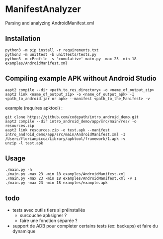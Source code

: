 # ManifestAnalyzer
Parsing and analyzing AndroidManifest.xml


## Installation

```
python3 -m pip install -r requirements.txt
python3 -m unittest -b unitTests/tests.py
python3 -m cProfile -s 'cumulative' main.py -max 23 -min 18 examples/AndroidManifest.xml
```

## Compiling example APK without Android Studio
```
aapt2 compile --dir <path_to_res_directory> -o <name_of_output_zip>
aapt2 link <name_of_output_zip> -o <name_of_output_apk> -I <path_to_android.jar or apk> --manifest <path_to_the_Manifest> -v
```

example (requires apktool) : 

```
git clone https://github.com/codepath/intro_android_demo.git
aapt2 compile --dir intro_android_demo/app/src/main/res/ -o resources.zip
aapt2 link resources.zip -o test.apk --manifest intro_android_demo/app/src/main/AndroidManifest.xml -I /Users/florianpicca/Library/apktool/framework/1.apk -v
unzip -l test.apk
```

## Usage

```
./main.py -h
./main.py -max 23 -min 18 examples/AndroidManifest.xml
./main.py -max 23 -min 18 examples/AndroidManifest.xml -v 1
./main.py -max 23 -min 18 examples/example.apk
```

## todo
- tests avec outils tiers si préinstallés
  - surcouche apksigner ?
  - faire une fonction séparée ?
- support de ADB pour completer certains tests (ex: backups) et faire du dynamique
